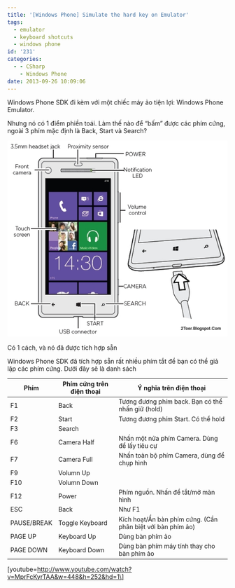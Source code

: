```yaml
---
title: '[Windows Phone] Simulate the hard key on Emulator'
tags:
  - emulator
  - keyboard shotcuts
  - windows phone
id: '231'
categories:
  - - CSharp
    - Windows Phone
date: 2013-09-26 10:09:06
---
```


Windows Phone SDK đi kèm với một chiếc máy ảo tiện lợi: Windows Phone Emulator.

Nhưng nó có 1 điểm phiền toái. Làm thế nào để “bấm” được các phím cứng, ngoài 3 phím mặc định là Back, Start và Search?

![phone](/images/2013/09/volume-power-button-charge-battery-htc-windows-phone-8x.jpg)

Có 1 cách, và nó đã được tích hợp sẵn
<!-- more -->
Windows Phone SDK đã tích hợp sẵn rất nhiều phím tắt để bạn có thể giả lập các phím cứng. Dưới đây sẽ là danh sách

| Phím | Phím cứng trên điện thoại | Ý nghĩa trên điện thoại |
|---|---|---|
| F1 | Back | Tương đương phím back. Bạn có thể nhấn giữ (hold) |
| F2 | Start | Tương đương phím Start. Có thể hold |
| F3 | Search |  |
| F6 | Camera Half | Nhấn một nửa phím Camera. Dùng để lấy tiêu cự |
| F7 | Camera Full | Nhấn toàn bộ phím Camera, dùng để chụp hình |
| F9 | Volumn Up |  |
| F10 | Volumn Down |  |
| F12 | Power | Phím nguồn. Nhấn để tắt/mở màn hình |
| ESC | Back | Như F1 |
| PAUSE/BREAK | Toggle Keyboard | Kích hoạt/Ẩn bàn phím cứng. (Cần phân biệt với bàn phím ảo) |
| PAGE UP | Keyboard Up | Dùng bàn phím ảo |
| PAGE DOWN | Keyboard Down | Dùng bàn phím máy tính thay cho bàn phím ảo |

\[youtube=http://www.youtube.com/watch?v=MprFcKyrTAA&w=448&h=252&hd=1\]